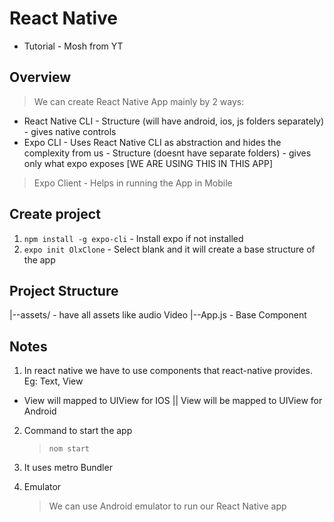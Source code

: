 # React Native

- Tutorial - Mosh from YT

## Overview

> We can create React Native App mainly by 2 ways:

- React Native CLI - Structure (will have android, ios, js folders separately) - gives native controls
- Expo CLI - Uses React Native CLI as abstraction and hides the complexity from us - Structure (doesnt have separate folders) - gives only what expo exposes [WE ARE USING THIS IN THIS APP]

> Expo Client - Helps in running the App in Mobile

## Create project

1. `npm install -g expo-cli` - Install expo if not installed
2. `expo init OlxClone` - Select blank and it will create a base structure of the app

## Project Structure

|--assets/ - have all assets like audio Video
|--App.js - Base Component

## Notes

1. In react native we have to use components that react-native provides. Eg: Text, View

- View will mapped to UIView for IOS || View will be mapped to UIView for Android

2. Command to start the app

   > `nom start`

3. It uses metro Bundler
4. Emulator
   > We can use Android emulator to run our React Native app
